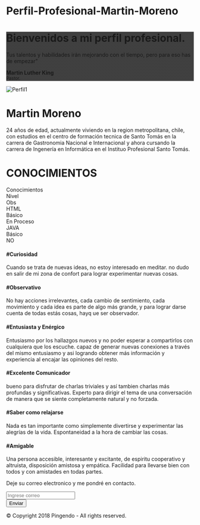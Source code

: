# Perfil-Profesional-Martin-Moreno
<!DOCTYPE html>
<html lang="es-ES">

<head>
  <title>Mi Perfil Profesional</title>
  <meta charset="utf-8">
  <meta name="viewport" content="width=device-width, initial-scale=1">
  <link rel="stylesheet" href="https://cdnjs.cloudflare.com/ajax/libs/font-awesome/4.7.0/css/font-awesome.min.css" type="text/css">
  <link rel="stylesheet" href="theme.css" type="text/css">
    
</head>


<body>
  <div class="py-5 text-white" style="background-image: linear-gradient(to bottom, rgba(0, 0, 0, .75), rgba(0, 0, 0, .75)), url(https://static.pingendo.com/cover-bubble-dark.svg);  background-position: center center, center center;  background-size: cover, cover;  background-repeat: repeat, repeat;">
    <div class="container">
      <div class="row">
        <div class="col-md-12">
          <h1 class="display-4">Bienvenidos a mi perfil profesional.</h1>
        </div>
      </div>
      <div class="row">
        <div class="p-3 col-md-8 col-lg-6 ml-auto text-right text-white">
          <p class="lead">Tus talentos y habilidades irán mejorando con el tiempo, pero para eso has de empezar"</p>
          <p><b>Martin Luther King</b><br><small>Pastor.</small></p>
        </div>
      </div>
    </div>
  </div>
  <div class="py-5">
    <div class="container">
      <div class="row">
        <div class="col-lg-6 order-2 order-lg-1 p-0" style=""><img class="img-fluid d-block rounded-circle" src="https://scontent.fscl14-1.fna.fbcdn.net/v/t1.6435-9/97472364_10224244284161511_5325303119649701888_n.jpg?_nc_cat=101&amp;ccb=1-3&amp;_nc_sid=174925&amp;_nc_ohc=xi1DeOIOcWkAX_7iZg6&amp;_nc_ht=scontent.fscl14-1.fna&amp;oh=e0823e8d0f7469cb7d5441d5b45558ad&amp;oe=60C97340" alt="Perfil1" ></div>
        <div class="px-5 col-lg-6 d-flex flex-column align-items-start justify-content-center order-1 order-lg-2" style="">
          <h1>Martin Moreno</h1>
          <p class="mb-3">24 años de edad, actualmente viviendo en la region metropolitana, chile, con estudios en el centro de formación tecnica de Santo Tomás en la carrera de Gastronomia Nacional e Internacional y ahora cursando la carrera de Ingenería en Informática en el Instituo Profesional Santo Tomás. </p>
        </div>
      </div>
    </div>
  </div>
  <div class="py-5" style="">
    <div class="container">
      <div class="row">
        <div class="col-md-12">
          <h1 class="text-center">CONOCIMIENTOS</h1>
        </div>
      </div>
    </div>
  </div>
  <div class="text-center text-uppercase p-3 py-2 pl-5 bg-dark" style="">
    <div class="container text-center">
      <div class="row text-center">
        <div class="text-center text-uppercase border-dark m-2 border col-md-3 bg-info" style="">Conocimientos</div>
        <div class="m-2 text-center text-uppercase border border-dark col-md-3 bg-info">Nivel</div>
        <div class="m-2 text-center text-uppercase border border-dark col-md-3 bg-info">Obs</div>
        <div class="m-2 text-center text-uppercase border border-dark col-md-3 bg-info" style="">HTML</div>
        <div class="text-center text-uppercase border-dark border m-2 col-md-3 bg-info">Básico</div>
        <div class="text-center text-uppercase m-2 border-dark border col-md-3 bg-info" style="">En Proceso</div>
        <div class="col-md-3 text-center text-uppercase m-2 border-dark border bg-info" style="">JAVA</div>
        <div class="col-md-3 text-center text-uppercase border-dark border m-2 bg-info" style="">Básico</div>
        <div class="col-md-3 text-center text-uppercase m-2 border border-dark bg-info">NO</div>
      </div>
    </div>
  </div>
  <div class="py-3 text-center" style="">
    <div class="container">
      <div class="row">
        <div class="col-lg-4 col-md-6 p-4">
          <h4> <b>#Curiosidad</b> </h4>
          <p>Cuando se trata de nuevas ideas, no estoy interesado en meditar. no dudo en salir de mi zona de confort para lograr experimentar nuevas cosas. </p>
        </div>
        <div class="col-lg-4 col-md-6 p-4">
          <h4> <b>#Observativo</b> </h4>
          <p>No hay acciones irrelevantes, cada cambio de sentimiento, cada movimiento y cada idea es parte de algo más grande, y para lograr darse cuenta de todas estás cosas, hayq ue ser observador.</p>
        </div>
        <div class="col-lg-4 col-md-6 p-4">
          <h4> <b>#Entusiasta y Enérgico</b> </h4>
          <p>Entusiasmo por los hallazgos nuevos y no poder esperar a compartirlos con cualquiera que los escuche. capaz de generar nuevas conexiones a través del mismo entusiasmo y asi logrando obtener más información y experiencia al encajar las opiniones del resto.</p>
        </div>
        <div class="col-lg-4 col-md-6 p-4">
          <h4> <b>#Excelente Comunicador</b> </h4>
          <p>bueno para disfrutar de charlas triviales y así tambien charlas más profundas y significativas. Experto para dirigir el tema de una conversación de manera que se siente completamente natural y no forzada.</p>
        </div>
        <div class="col-lg-4 col-md-6 p-4">
          <h4> <b>#Saber como relajarse</b> </h4>
          <p>Nada es tan importante como simplemente divertirse y experimentar las alegrías de la vida. Espontaneidad a la hora de cambiar las cosas.</p>
        </div>
        <div class="col-lg-4 col-md-6 p-4">
          <h4> <b>#Amigable</b> </h4>
          <p>Una persona accesible, interesante y excitante, de espiritu cooperativo y altruista, disposición amistosa y empática. Facilidad para llevarse bien con todos y con amistades en todas partes.</p>
        </div>
      </div>
    </div>
  </div>
  <div class="py-5 border border-dark bg-info">
    <div class="container">
      <div class="row">
        <div class="col-md-12">
          <p class="lead">Deje su correo electronico y me pondré en contacto.</p>
          <form class="form-inline" action="contactoEnviado.html" method="get">
            <div class="form-group"> <input type="email" class="form-control" placeholder="Ingrese correo"> </div> <button type="submit" class="btn btn-primary ml-3">Enviar</button>
          </form>
        </div>
      </div>
      <div class="row">
        <div class="col-md-12 mt-3 text-center">
          <p>© Copyright 2018 Pingendo - All rights reserved.</p>
        </div>
      </div>
    </div>
  </div>
  <script src="https://code.jquery.com/jquery-3.3.1.slim.min.js" integrity="sha384-q8i/X+965DzO0rT7abK41JStQIAqVgRVzpbzo5smXKp4YfRvH+8abtTE1Pi6jizo" crossorigin="anonymous" style=""></script>
  <script src="https://cdnjs.cloudflare.com/ajax/libs/popper.js/1.14.3/umd/popper.min.js" integrity="sha384-ZMP7rVo3mIykV+2+9J3UJ46jBk0WLaUAdn689aCwoqbBJiSnjAK/l8WvCWPIPm49" crossorigin="anonymous"></script>
  <script src="https://stackpath.bootstrapcdn.com/bootstrap/4.3.1/js/bootstrap.min.js" integrity="sha384-JjSmVgyd0p3pXB1rRibZUAYoIIy6OrQ6VrjIEaFf/nJGzIxFDsf4x0xIM+B07jRM" crossorigin="anonymous"></script>
</body>

</html>
